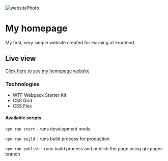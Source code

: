 ![websitePhoto](https://iv.pl/images/311e93ba4b1dc2baecbcf4c4561e76e3.png)

# My homepage

My first, very simple website created for learning of Frontend.

## Live view

[Click here to see my homepage website](https://dawid-klos.github.io/homepage-webpack)

### Technologies

* WTF Webpack Starter Kit
* CSS Grid
* CSS Flex

#### Available scripts

`npm run start` - runs development mode

`npm run build` - runs build process for production

`npm run publish` - runs build process and publish the page using gh-pages branch

